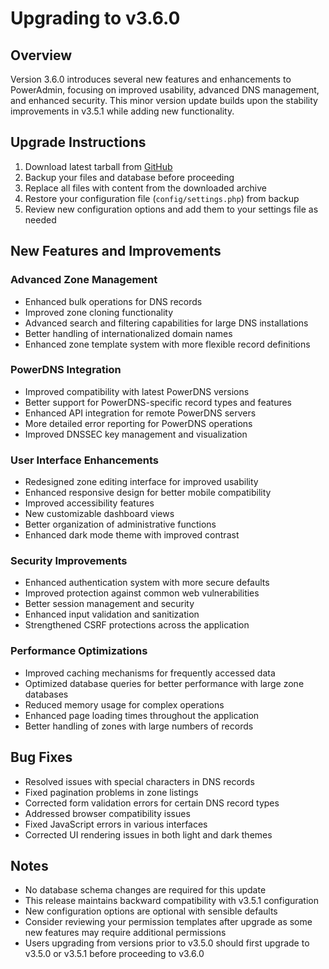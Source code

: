# Upgrading to v3.6.0

## Overview

Version 3.6.0 introduces several new features and enhancements to PowerAdmin, focusing on improved usability, advanced DNS management, and enhanced security. This minor version update builds upon the stability improvements in v3.5.1 while adding new functionality.

## Upgrade Instructions

1. Download latest tarball from [GitHub](https://github.com/poweradmin/poweradmin/releases/tag/v3.6.0)
2. Backup your files and database before proceeding
3. Replace all files with content from the downloaded archive
4. Restore your configuration file (`config/settings.php`) from backup
5. Review new configuration options and add them to your settings file as needed

## New Features and Improvements

### Advanced Zone Management
- Enhanced bulk operations for DNS records
- Improved zone cloning functionality
- Advanced search and filtering capabilities for large DNS installations
- Better handling of internationalized domain names
- Enhanced zone template system with more flexible record definitions

### PowerDNS Integration
- Improved compatibility with latest PowerDNS versions
- Better support for PowerDNS-specific record types and features
- Enhanced API integration for remote PowerDNS servers
- More detailed error reporting for PowerDNS operations
- Improved DNSSEC key management and visualization

### User Interface Enhancements
- Redesigned zone editing interface for improved usability
- Enhanced responsive design for better mobile compatibility
- Improved accessibility features
- New customizable dashboard views
- Better organization of administrative functions
- Enhanced dark mode theme with improved contrast

### Security Improvements
- Enhanced authentication system with more secure defaults
- Improved protection against common web vulnerabilities
- Better session management and security
- Enhanced input validation and sanitization
- Strengthened CSRF protections across the application

### Performance Optimizations
- Improved caching mechanisms for frequently accessed data
- Optimized database queries for better performance with large zone databases
- Reduced memory usage for complex operations
- Enhanced page loading times throughout the application
- Better handling of zones with large numbers of records

## Bug Fixes
- Resolved issues with special characters in DNS records
- Fixed pagination problems in zone listings
- Corrected form validation errors for certain DNS record types
- Addressed browser compatibility issues
- Fixed JavaScript errors in various interfaces
- Corrected UI rendering issues in both light and dark themes

## Notes

- No database schema changes are required for this update
- This release maintains backward compatibility with v3.5.1 configuration
- New configuration options are optional with sensible defaults
- Consider reviewing your permission templates after upgrade as some new features may require additional permissions
- Users upgrading from versions prior to v3.5.0 should first upgrade to v3.5.0 or v3.5.1 before proceeding to v3.6.0
